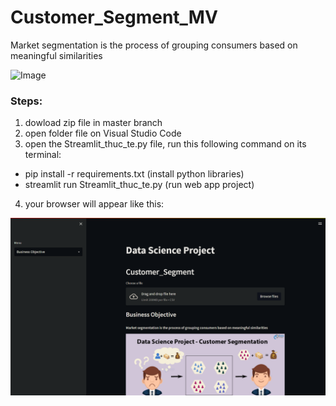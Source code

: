 # Customer_Segment_MV
Market segmentation is the process of grouping consumers based on meaningful similarities

![Image](https://data-flair.training/blogs/wp-content/uploads/sites/2/2019/07/R-project-customer-segmentation.png)

### Steps:
1. dowload zip file in master branch
2. open folder file on Visual Studio Code
3. open the Streamlit_thuc_te.py file, run this following command on its terminal:
  -  pip install -r requirements.txt (install python libraries)
  -  streamlit run Streamlit_thuc_te.py (run web app project)
4. your browser will appear like this: 

![Screenshot](Picture_app.png)
